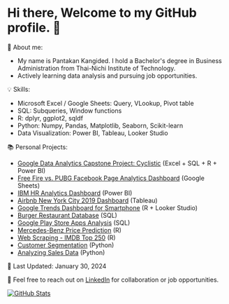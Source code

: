 # Hi there, Welcome to my GitHub profile. 👋

🎯 About me:
- My name is Pantakan Kangided. I hold a Bachelor's degree in Business Administration from Thai-Nichi Institute of Technology.
- Actively learning data analysis and pursuing job opportunities.

💡 Skills:
- Microsoft Excel / Google Sheets: Query, VLookup, Pivot table
- SQL: Subqueries, Window functions
- R: dplyr, ggplot2, sqldf
- Python: Numpy, Pandas, Matplotlib, Seaborn, Scikit-learn
- Data Visualization: Power BI, Tableau, Looker Studio

📚 Personal Projects:
- [Google Data Analytics Capstone Project: Cyclistic](https://github.com/pantakanch/Google-Data-Analytics-Capstone-Project-Cyclistic) (Excel + SQL + R + Power BI)
- [Free Fire vs. PUBG Facebook Page Analytics Dashboard](https://docs.google.com/spreadsheets/d/1_dA50fkJpRbdFygU8ExY1YeVSeaQXdXAUIyalINyjng/edit#gid=1535441902) (Google Sheets)
- [IBM HR Analytics Dashboard](https://github.com/pantakanch/IBM-HR-Analytics-Dashboard) (Power BI)
- [Airbnb New York City 2019 Dashboard](https://public.tableau.com/app/profile/pantakan4372/viz/AirbnbNYC2019Dashboard_17016832550350/Dashboard) (Tableau)
- [Google Trends Dashboard for Smartphone](https://github.com/pantakanch/Google-Trends-Dashboard-for-Smartphone) (R + Looker Studio)
- [Burger Restaurant Database](https://github.com/pantakanch/Restaurant-Database) (SQL)
- [Google Play Store Apps Analysis](https://github.com/pantakanch/Google-Play-Store-Apps-SQL-Data-Analysis) (SQL)
- [Mercedes-Benz Price Prediction](https://github.com/pantakanch/Mercedes-Benz-Price-Prediction) (R)
- [Web Scraping - IMDB Top 250](https://github.com/pantakanch/Web-Scraping-IMDB-Top-250) (R)
- [Customer Segmentation](https://github.com/pantakanch/Customer-Segmentation-using-K-Means-Clustering) (Python)
- [Analyzing Sales Data](https://github.com/pantakanch/Analyzing-Sales-Data) (Python)

📅 Last Updated: January 30, 2024

📧 Feel free to reach out on [LinkedIn](https://www.linkedin.com/in/pantakan-kangided/) for collaboration or job opportunities.

[![GitHub Stats](https://github-readme-stats.vercel.app/api?username=pantakanch&show_icons=true&hide=contribs)](https://github.com/pantakanch)
